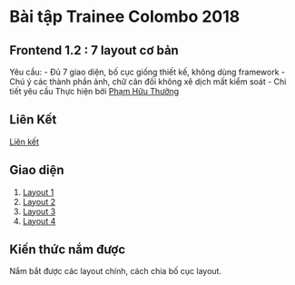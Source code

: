 # **Bài tập Trainee Colombo 2018**
## **Frontend 1.2 : 7 layout cơ bản**
Yêu cầu: - Đủ 7 giao diện, bố cục giống thiết kế, không dùng framework - Chú ý các thành phần ảnh, chữ cân đối không xê dịch mất kiểm soát - Chi tiết yêu cầu
Thực hiện bởi [Phạm Hữu Thưởng](http://github.com/pkvip9999)
## Liên Kết
[Liên kết](https://github.com/colombo-trainee/trainee_2018/blob/master/frontend/layout/simple%20layouts.psd)
## Giao diện
1. [Layout 1](http://pkvip9999.github.io/simple-layouts/layout1)
2. [Layout 2](http://pkvip9999.github.io/simple-layouts/layout2)
3. [Layout 3](http://pkvip9999.github.io/simple-layouts/layout3)
4. [Layout 4](http://pkvip9999.github.io/simple-layouts/layout4)

## Kiến thức nắm được

Nắm bắt được các layout chính, cách chia bố cục layout.
